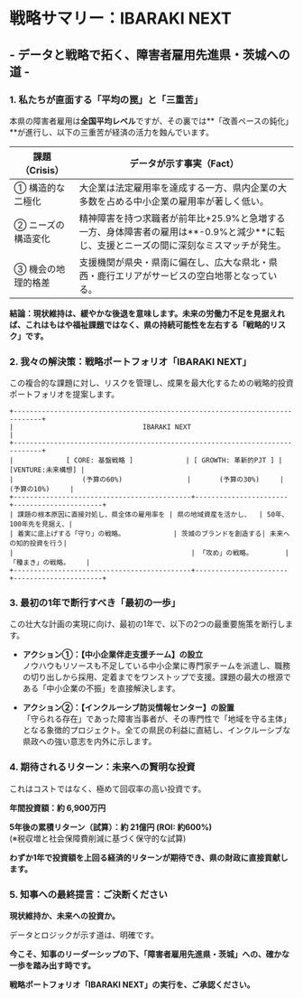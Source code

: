# **戦略サマリー：IBARAKI NEXT**

## **- データと戦略で拓く、障害者雇用先進県・茨城への道 -**

### **1. 私たちが直面する「平均の罠」と「三重苦」**

本県の障害者雇用は**全国平均レベル**ですが、その裏では**「改善ペースの鈍化」**が進行し、以下の三重苦が経済の活力を蝕んでいます。

| 課題（Crisis） | データが示す事実（Fact） |
|----------------|------------------------|
| ① 構造的な二極化 | 大企業は法定雇用率を達成する一方、県内企業の大多数を占める中小企業の雇用率が著しく低い。 |
| ② ニーズの構造変化 | 精神障害を持つ求職者が前年比+25.9%と急増する一方、身体障害者の雇用は**-0.9%と減少**に転じ、支援とニーズの間に深刻なミスマッチが発生。 |
| ③ 機会の地理的格差 | 支援機関が県央・県南に偏在し、広大な県北・県西・鹿行エリアがサービスの空白地帯となっている。 |

**結論：現状維持は、緩やかな後退を意味します。未来の労働力不足を見据えれば、これはもはや福祉課題ではなく、県の持続可能性を左右する「戦略的リスク」です。**

### **2. 我々の解決策：戦略ポートフォリオ「IBARAKI NEXT」**

この複合的な課題に対し、リスクを管理し、成果を最大化するための戦略的投資ポートフォリオを提案します。

```
+-----------------------------------------------------------------------------+
|                                IBARAKI NEXT                                 |
+-----------------------------------------------------------------------------+
|             [ CORE: 基盤戦略 ]             | [ GROWTH: 革新的PJT ] | [VENTURE:未来構想] |
|                 (予算の60%)                |       (予算の30%)     |      (予算の10%)     |
+--------------------------------------------+-----------------------+----------------------+
| 課題の根本原因に直接対処し、県全体の雇用率を | 県の地域資産を活かし、  | 50年、100年先を見据え、|
| 着実に底上げする「守り」の戦略。            | 茨城のブランドを創造する| 未来への知的投資を行う|
|                                            | 「攻め」の戦略。        | 「種まき」の戦略。    |
+--------------------------------------------+-----------------------+----------------------+
```

### **3. 最初の1年で断行すべき「最初の一歩」**

この壮大な計画の実現に向け、最初の1年で、以下の2つの最重要施策を断行します。

- **アクション①：【中小企業伴走支援チーム】の設立**  
  ノウハウもリソースも不足している中小企業に専門家チームを派遣し、職務の切り出しから採用、定着までをワンストップで支援。課題の最大の根源である「中小企業の不振」を直接解決します。

- **アクション②：【インクルーシブ防災情報センター】の設置**  
  「守られる存在」であった障害当事者が、その専門性で「地域を守る主体」となる象徴的プロジェクト。全ての県民の利益に直結し、インクルーシブな県政への強い意志を内外に示します。

### **4. 期待されるリターン：未来への賢明な投資**

これはコストではなく、極めて回収率の高い投資です。

**年間投資額：約 6,900万円**

**5年後の累積リターン（試算）：約 21億円 (ROI: 約600%)**  
(※税収増と社会保障費削減に基づく保守的な試算)

**わずか1年で投資額を上回る経済的リターンが期待でき、県の財政に直接貢献します。**

### **5. 知事への最終提言：ご決断ください**

**現状維持か、未来への投資か。**

データとロジックが示す道は、明確です。

**今こそ、知事のリーダーシップの下、「障害者雇用先進県・茨城」への、確かな一歩を踏み出す時です。**

**戦略ポートフォリオ「IBARAKI NEXT」の実行を、ご承認ください。**